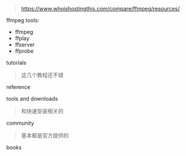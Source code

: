 > https://www.whoishostingthis.com/compare/ffmpeg/resources/

ffmpeg tools:

- ffmpeg
- ffplay
- ffserver
- ffprobe

tutorials

> 这几个教程还不错

reference

tools and downloads

> 和快速安装相关的

community

> 基本都是官方提供的

books